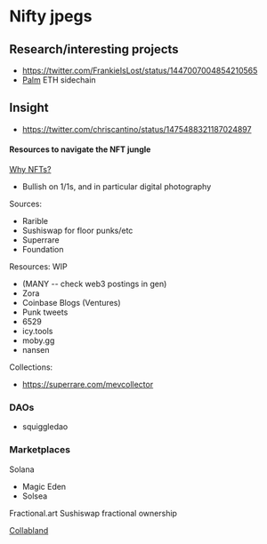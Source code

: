 # Nifty jpegs
## Research/interesting projects
- https://twitter.com/FrankieIsLost/status/1447007004854210565
- [Palm](https://docs.palm.io/) ETH sidechain

## Insight
- https://twitter.com/chriscantino/status/1475488321187024897

#### Resources to navigate the NFT jungle

[Why NFTs?](https://medium.com/@intenex/nfts-101-why-nfts-are-a-generational-innovation-4626ae803e3b)
- Bullish on 1/1s, and in particular digital photography

Sources:
- Rarible
- Sushiswap for floor punks/etc
- Superrare
- Foundation

Resources: WIP
- (MANY -- check web3 postings in gen)
- Zora
- Coinbase Blogs (Ventures)
- Punk tweets
- 6529
- icy.tools
- moby.gg
- nansen

Collections:
- https://superrare.com/mevcollector 

### DAOs
- squiggledao

### Marketplaces
Solana
- Magic Eden
- Solsea

Fractional.art
Sushiswap fractional ownership

[Collabland](https://wagmi.collab.land/)

